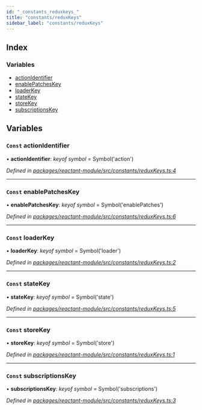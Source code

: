 ```yaml
---
id: "_constants_reduxkeys_"
title: "constants/reduxKeys"
sidebar_label: "constants/reduxKeys"
---
```


## Index

### Variables

* [actionIdentifier](_constants_reduxkeys_.md#const-actionidentifier)
* [enablePatchesKey](_constants_reduxkeys_.md#const-enablepatcheskey)
* [loaderKey](_constants_reduxkeys_.md#const-loaderkey)
* [stateKey](_constants_reduxkeys_.md#const-statekey)
* [storeKey](_constants_reduxkeys_.md#const-storekey)
* [subscriptionsKey](_constants_reduxkeys_.md#const-subscriptionskey)

## Variables

### `Const` actionIdentifier

• **actionIdentifier**: *keyof symbol* = Symbol('action')

*Defined in [packages/reactant-module/src/constants/reduxKeys.ts:4](https://github.com/unadlib/reactant/blob/f8f02435/packages/reactant-module/src/constants/reduxKeys.ts#L4)*

___

### `Const` enablePatchesKey

• **enablePatchesKey**: *keyof symbol* = Symbol('enablePatches')

*Defined in [packages/reactant-module/src/constants/reduxKeys.ts:6](https://github.com/unadlib/reactant/blob/f8f02435/packages/reactant-module/src/constants/reduxKeys.ts#L6)*

___

### `Const` loaderKey

• **loaderKey**: *keyof symbol* = Symbol('loader')

*Defined in [packages/reactant-module/src/constants/reduxKeys.ts:2](https://github.com/unadlib/reactant/blob/f8f02435/packages/reactant-module/src/constants/reduxKeys.ts#L2)*

___

### `Const` stateKey

• **stateKey**: *keyof symbol* = Symbol('state')

*Defined in [packages/reactant-module/src/constants/reduxKeys.ts:5](https://github.com/unadlib/reactant/blob/f8f02435/packages/reactant-module/src/constants/reduxKeys.ts#L5)*

___

### `Const` storeKey

• **storeKey**: *keyof symbol* = Symbol('store')

*Defined in [packages/reactant-module/src/constants/reduxKeys.ts:1](https://github.com/unadlib/reactant/blob/f8f02435/packages/reactant-module/src/constants/reduxKeys.ts#L1)*

___

### `Const` subscriptionsKey

• **subscriptionsKey**: *keyof symbol* = Symbol('subscriptions')

*Defined in [packages/reactant-module/src/constants/reduxKeys.ts:3](https://github.com/unadlib/reactant/blob/f8f02435/packages/reactant-module/src/constants/reduxKeys.ts#L3)*
